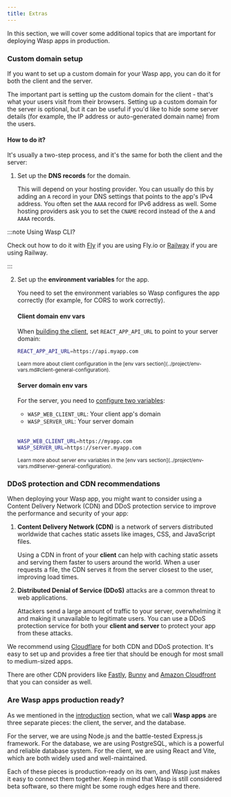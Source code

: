 ```yaml
---
title: Extras
---
```


In this section, we will cover some additional topics that are important for deploying Wasp apps in production.

### Custom domain setup

If you want to set up a custom domain for your Wasp app, you can do it for both the client and the server.

The important part is setting up the custom domain for the client - that's what your users visit from their browsers. Setting up a custom domain for the server is optional, but it can be useful if you'd like to hide some server details (for example, the IP address or auto-generated domain name) from the users.

#### How to do it?

It's usually a two-step process, and it's the same for both the client and the server:

1. Set up the **DNS records** for the domain.

   This will depend on your hosting provider. You can usually do this by adding an `A` record in your DNS settings that points to the app's IPv4 address. You often set the `AAAA` record for IPv6 address as well. Some hosting providers ask you to set the `CNAME` record instead of the `A` and `AAAA` records.

:::note Using Wasp CLI?

Check out how to do it with [Fly](./deployment-methods/cli.md#fly-custom-domain) if you are using Fly.io or [Railway](./deployment-methods/cli.md#railway-custom-domain) if you are using Railway.

:::

2. Set up the **environment variables** for the app.

   You need to set the environment variables so Wasp configures the app correctly (for example, for CORS to work correctly).

   #### Client domain env vars

   When [building the client](./env-vars.md#client-env-vars), set `REACT_APP_API_URL` to point to your server domain:

   ```bash
   REACT_APP_API_URL=https://api.myapp.com
   ```

   <small>
     Learn more about client configuration in the [env vars section](../project/env-vars.md#client-general-configuration).
   </small>

   #### Server domain env vars

   For the server, you need to [configure two variables](./env-vars.md#server-env-vars):

   - `WASP_WEB_CLIENT_URL`: Your client app's domain
   - `WASP_SERVER_URL`: Your server domain

   <br />

   ```bash
   WASP_WEB_CLIENT_URL=https://myapp.com
   WASP_SERVER_URL=https://server.myapp.com
   ```

   <small>
     Learn more about server env variables in the [env vars section](../project/env-vars.md#server-general-configuration).
   </small>

### DDoS protection and CDN recommendations

When deploying your Wasp app, you might want to consider using a Content Delivery Network (CDN) and DDoS protection service to improve the performance and security of your app:

1. **Content Delivery Network (CDN)** is a network of servers distributed worldwide that caches static assets like images, CSS, and JavaScript files.

   Using a CDN in front of your **client** can help with caching static assets and serving them faster to users around the world. When a user requests a file, the CDN serves it from the server closest to the user, improving load times.

2. **Distributed Denial of Service (DDoS)** attacks are a common threat to web applications.

   Attackers send a large amount of traffic to your server, overwhelming it and making it unavailable to legitimate users. You can use a DDoS protection service for both your **client and server** to protect your app from these attacks.

We recommend using [Cloudflare](https://www.cloudflare.com/) for both CDN and DDoS protection. It's easy to set up and provides a free tier that should be enough for most small to medium-sized apps.

There are other CDN providers like [Fastly](https://www.fastly.com/), [Bunny](https://bunnycdn.com/) and [Amazon Cloudfront](https://aws.amazon.com/cloudfront/) that you can consider as well.

### Are Wasp apps production ready?

As we mentioned in the [introduction](./intro.md) section, what we call **Wasp apps** are three separate pieces: the client, the server, and the database.

For the server, we are using Node.js and the battle-tested Express.js framework. For the database, we are using PostgreSQL, which is a powerful and reliable database system. For the client, we are using React and Vite, which are both widely used and well-maintained.

Each of these pieces is production-ready on its own, and Wasp just makes it easy to connect them together. Keep in mind that Wasp is still considered beta software, so there might be some rough edges here and there.
